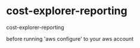 # cost-explorer-reporting
cost-explorer-reporting

before running 'aws configure' to your aws account
